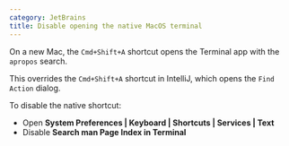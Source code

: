 ```yaml
---
category: JetBrains
title: Disable opening the native MacOS terminal
---
```

On a new Mac, the `Cmd+Shift+A` shortcut opens the Terminal app with the `apropos` search.

This overrides the `Cmd+Shift+A` shortcut in IntelliJ, which opens the `Find Action` dialog.

To disable the native shortcut:

- Open **System Preferences | Keyboard | Shortcuts | Services | Text**
- Disable **Search man Page Index in Terminal**
